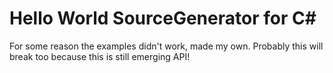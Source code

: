 # Hello World SourceGenerator for C# 

For some reason the examples didn't work, made my own. Probably this will break too because this is still emerging API!

